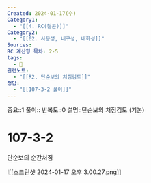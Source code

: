 ```yaml
---
Created: 2024-01-17(수)
Category1:
  - "[[4. RC(철콘)]]"
Category2:
  - "[[02. 사용성, 내구성, 내화성]]"
Sources: 
RC 계산형 목차: 2-5
tags:
  - 🧮
관련노트:
  - "[[R2. 단순보의 처짐검토]]"
정답:
  - "[[107-3-2 풀이]]"
---
```

중요::1
풀이::
반복도::0
설명::단순보의 처짐검토 (기본)

# 107-3-2

단순보의 순간처짐

![[스크린샷 2024-01-17 오후 3.00.27.png]]